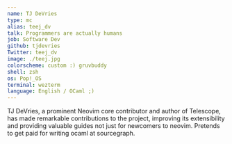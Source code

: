 ```yaml
---
name: TJ DeVries
type: mc
alias: teej_dv
talk: Programmers are actually humans
job: Software Dev
github: tjdevries
Twitter: teej_dv
image: ./teej.jpg
colorscheme: custom :) gruvbuddy
shell: zsh
os: Pop!_OS
terminal: wezterm
language: English / OCaml ;)
---
```


TJ DeVries, a prominent Neovim core contributor and author of Telescope,
has made remarkable contributions to the project, improving its
extensibility and providing valuable guides not just for newcomers to
neovim. Pretends to get paid for writing ocaml at sourcegraph.
